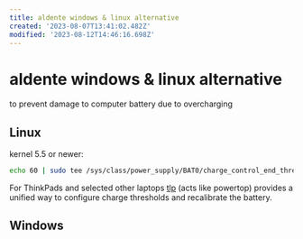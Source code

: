 ```yaml
---
title: aldente windows & linux alternative
created: '2023-08-07T13:41:02.482Z'
modified: '2023-08-12T14:46:16.698Z'
---
```


# aldente windows & linux alternative

to prevent damage to computer battery due to overcharging

## Linux

kernel 5.5 or newer:

```bash
echo 60 | sudo tee /sys/class/power_supply/BAT0/charge_control_end_threshold
```

For ThinkPads and selected other laptops [tlp](https://linrunner.de/tlp) (acts like powertop) provides a unified way
 to configure charge thresholds and recalibrate the battery.


## Windows
